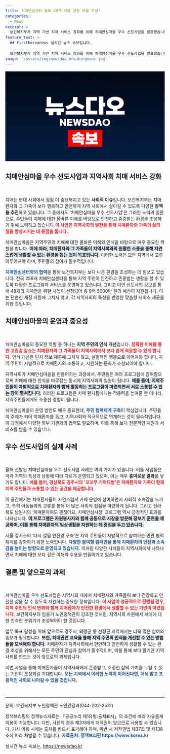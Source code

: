 ```yaml
---
title: 치매안심센터 올해 48개 사업 선정 마을 조성!
categories:
  - News
excerpt: >
  보건복지부가 지역 기반 치매 서비스 강화를 위해 치매안심마을 우수 선도사업을 발표했습니다. 48개 사업에 9억 5000만 원 지원, 치매환자와 가족이 안전하게 생활할 수 있는 지역사회를 구축합니다. 클릭해서 자세한 내용을 확인하세요!
feature_text: >
  ## firstkoreanews 실시간 뉴스 속보입니다.

  보건복지부가 지역 기반 치매 서비스 강화를 위해 치매안심마을 우수 선도사업을 발표했습니다. 48개 사업에 9억 5000만 원 지원, 치매환자와 가족이 안전하게 생활할 수 있는 지역사회를 구축합니다. 클릭해서 자세한 내용을 확인하세요!
image: '/assets/img/newsdao_breakingnews.jpg'
---
```


<p><img src="/assets/img/newsdao_breakingnews.jpg" alt="firstkoreanews 속보" /></p>

<h2 data-ke-size="size26">치매안심마을 우수 선도사업과 지역사회 치매 서비스 강화</h2>

<p data-ke-size="size16">&nbsp;</p>

<p>치매는 현대 사회에서 점점 더 중요해지고 있는 <b>사회적 이슈</b>입니다. 보건복지부는 치매 환자와 그 가족이 보다 행복하고 안전하게 지역 사회에서 살아갈 수 있도록 다양한 <b>정책을 추진</b>하고 있습니다. 그 중에서도 ‘치매안심마을 우수 선도사업’은 그러한 노력의 일환으로, 주민들이 치매에 대한 올바른 이해를 바탕으로 안전하고 존중받는 환경을 조성하기 위해 노력하고 있습니다.<b><span style="color: #ee2323;">이 사업은 지역사회의 발전을 통해 치매환자와 가족의 삶의 질을 향상시키는 데 중점을 둡니다.</span></b> </p>

<p>치매안심마을은 지역주민의 치매에 대한 올바른 이해와 인식을 바탕으로 매우 중요한 역할을 합니다. <b><span style="background-color: #21538527;">이에 따라, 치매환자와 그 가족들이 지역사회와의 원활한 소통을 통해 자연스럽게 생활할 수 있는 환경을 돕는 것이 목표입니다.</span></b> 이러한 노력은 모든 지역에서 고루 이루어져야 하며, 주민들의 참여가 필수적입니다. </p>

<p><b><span style="color: #1a5490;">치매안심센터와의 협력</span></b>을 통해 보건복지부는 보다 나은 환경을 조성하는 데 힘쓰고 있습니다. 전국 256개 치매안심센터를 통해 지역 주민이 안전하고 존중받는 생활을 할 수 있도록 다양한 프로그램과 서비스를 운영하고 있습니다. 그리고 이번 선도사업 공모를 통해 48개의 치매안을 위한 사업이 선정되어 총 9억 5000만 원의 예산이 지원됩니다. 이는 단순한 재정 지원에 그치지 않고, 각 지역사회의 특성을 반영한 맞춤형 서비스 제공을 위한 것입니다.</p>

<h2 data-ke-size="size26">치매안심마을의 운영과 중요성</h2>

<p data-ke-size="size16">&nbsp;</p>

<p>치매안심마을의 중요한 역할 중 하나는 <b>지역 주민의 인식 개선</b>입니다. <b><span style="color: #ee2323;">정확한 이해를 통한 고립감 감소는 치매환자와 그 가족들이 지역사회에서 보다 쉽게 적응할 수 있게 합니다.</span></b> 인식 개선은 단지 정보 제공에 그치지 않고, 실질적인 행동으로 이어져야 합니다. 지역 주민이 자발적으로 치매환자와 소통하고, 지원하는 문화가 조성되어야 합니다.</p>

<p>지역사회가 치매안심마을을 만들어가는 과정에서, 주민들은 여러 프로그램에 참여함으로써 치매에 대한 인식을 바로잡는 동시에 지역사회의 일원이 됩니다. <b><span style="background-color: #21538527;">예를 들어, 지역주민들이 자발적으로 치매환자와 함께 활동하는 프로그램이 마련되면서 서로 소통할 수 있는 장이 펼쳐집니다.</span></b> 이러한 프로그램은 치매 환자들에게는 적응력을 높여줄 뿐 아니라, 지역주민들에게도 소중한 경험이 됩니다. </p>

<p>치매안심마을의 운영 방안도 매우 중요한데, <b><span style="color: #1a5490;">주민 협력체계 구축</span></b>이 핵심입니다. 주민들이 주체가 되어 치매환자를 돕고, 지역사회와 적극적으로 연계하는 것이 필수적입니다. 이 과정에서 다양한 외부 기관과의 협력도 필요하며, 이를 통해 보다 전문적인 지원과 서비스를 받을 수 있습니다.</p>

<h2 data-ke-size="size26">우수 선도사업의 실제 사례</h2>

<p data-ke-size="size16">&nbsp;</p>

<p>올해 선발된 치매안심마을 우수 선도사업 사례는 여러 가지가 있습니다. 이들 사업들은 각각 지역의 특성과 상황에 따라 다르게 운영되고 있으며, 이는 매우 <b>흥미로운 결과</b>를 낳기도 합니다. <b><span style="color: #ee2323;">예를 들어, 경상북도 경주시의 ‘꼬꼬무 기억다방’은 치매환자와 가족이 함께 지역 주민들과 소통할 수 있는 공간을 제공합니다.</span></b></p>

<p>이 공간에서는 치매환자들이 자연스럽게 카페 운영에 참여하면서 사회적 소속감을 느끼고, 특히 아동들과의 교류를 통해 더 많은 사회적 접점을 마련하게 됩니다. 그리고 전라북도 남원시의 ‘치매환자여도 괜찮아요, 치매안심시장’ 프로그램 역시 긍정적인 효과를 나타냅니다. <b><span style="background-color: #21538527;">이 프로그램은 자원봉사자와 함께 공동으로 시장을 방문해 장보기 훈련을 제공하며, 이를 통해 치매환자의 일상생활을 지원하는 데 중점을 두고 있습니다.</span></b></p>

<p>서울 강서구의 ‘다시 살핌 안전망 구축’은 지역 주민들이 자발적으로 참여하는 민관 협력 체계를 강화하기 위한 노력입니다. <b><span style="color: #1a5490;">다양한 참여형 캠페인을 통해 치매환자의 안전과 소속감을 높이는 방향으로 운영되고 있습니다.</span></b> 이처럼 다양한 사례들이 지역사회에서 나타나면서 치매에 대한 보다 깊은 이해와 수용을 만들어가고 있습니다.</p>

<h2 data-ke-size="size26">결론 및 앞으로의 과제</h2>

<p data-ke-size="size16">&nbsp;</p>

<p>치매안심마을 우수 선도사업은 지역사회 내에서 치매환자와 가족들이 보다 건강하고 안전한 삶을 살 수 있도록 지원하는 중요한 정책입니다. <b><span style="color: #ee2323;">이 사업이 성공적으로 진행될 경우, 지역 주민의 인식 변화와 함께 치매환자가 안전한 환경에서 생활할 수 있는 기반이 마련됩니다.</span></b> 보건복지부의 임을기 노인정책관이 강조한 것처럼, 지역사회 차원에서 치매에 대한 친숙한 분위기가 조성되어야 할 것입니다.</p>

<p>업무 목표 달성을 위해 앞으로도 경주시, 의령군 등 선정된 지역에서는 더욱 많은 참여와 홍보가 필요합니다. <b><span style="background-color: #21538527;">또한, 치매관련 교육을 통해 지역 주민의 인식을 개선할 수 있는 방법들을 모색해야 합니다.</span></b> 치매환자가 지역사회에서 편안하고 안전하게 생활할 수 있는 환경 조성을 위해서는 모든 주민의 관심과 참여가 필수적이며, 이를 통해 보다 활기찬 지역사회를 만드는 것이 앞으로의 과제입니다.</p>

<p>이번 사업을 통해 치매환자들이 지역사회에서 존중받고, 소중한 삶의 가치를 누릴 수 있는 기반이 조성되길 기대합니다. <b><span style="color: #1a5490;">모든 지역에서 이러한 노력이 이어진다면, 더욱 밝고 포용적인 사회로 나아갈 수 있을 것입니다.</span></b></p>

<p data-ke-size="size16">&nbsp;</p>

<hr />

<p data-ke-size="size16">문의: 보건복지부 노인정책관 노인건강과(044-202-3531)</p>

<p data-ke-size="size16">정책브리핑의 정책뉴스자료는 「공공누리 제1유형:출처표시」의 조건에 따라 자유롭게 이용이 가능합니다. 다만, 사진의 경우 제3자에게 저작권이 있으므로 사용할 수 없습니다. 기사 이용 시에는 출처를 반드시 표기해야 하며, 위반 시 저작권법 제37조 및 제138조에 따라 처벌될 수 있습니다. <b><span style="color: #1a5490;">자료출처: 정책브리핑 https://www.korea.kr</span></b></p>
실시간 뉴스 속보는, <a href="https://newsdao.kr" rel="dofollow">https://newsdao.kr</a>


